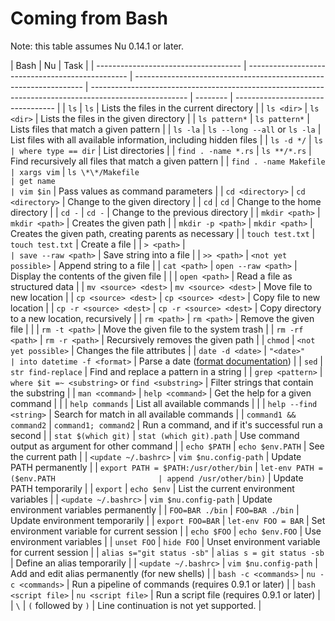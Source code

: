 # Coming from Bash

Note: this table assumes Nu 0.14.1 or later.

| Bash                                 | Nu                                               | Task                                                              |
| ------------------------------------ | ------------------------------------------------ | ----------------------------------------------------------------- | ------------------------------------------------------------------------------------------------------ | -------- | --------------------------------- |
| `ls`                                 | `ls`                                             | Lists the files in the current directory                          |
| `ls <dir>`                           | `ls <dir>`                                       | Lists the files in the given directory                            |
| `ls pattern*`                        | `ls pattern*`                                    | Lists files that match a given pattern                            |
| `ls -la`                             | `ls --long --all` or `ls -la`                    | List files with all available information, including hidden files |
| `ls -d */`                           | `ls                                              | where type == dir`                                                | List directories                                                                                       |
| `find . -name *.rs`                  | `ls **/*.rs`                                     | Find recursively all files that match a given pattern             |
| `find . -name Makefile               | xargs vim`                                       | `ls \*\*/Makefile                                                 | get name                                                                                               | vim $in` | Pass values as command parameters |
| `cd <directory>`                     | `cd <directory>`                                 | Change to the given directory                                     |
| `cd`                                 | `cd`                                             | Change to the home directory                                      |
| `cd -`                               | `cd -`                                           | Change to the previous directory                                  |
| `mkdir <path>`                       | `mkdir <path>`                                   | Creates the given path                                            |
| `mkdir -p <path>`                    | `mkdir <path>`                                   | Creates the given path, creating parents as necessary             |
| `touch test.txt`                     | `touch test.txt`                                 | Create a file                                                     |
| `> <path>`                           | `                                                | save --raw <path>`                                                | Save string into a file                                                                                |
| `>> <path>`                          | `<not yet possible>`                             | Append string to a file                                           |
| `cat <path>`                         | `open --raw <path>`                              | Display the contents of the given file                            |
|                                      | `open <path>`                                    | Read a file as structured data                                    |
| `mv <source> <dest>`                 | `mv <source> <dest>`                             | Move file to new location                                         |
| `cp <source> <dest>`                 | `cp <source> <dest>`                             | Copy file to new location                                         |
| `cp -r <source> <dest>`              | `cp -r <source> <dest>`                          | Copy directory to a new location, recursively                     |
| `rm <path>`                          | `rm <path>`                                      | Remove the given file                                             |
|                                      | `rm -t <path>`                                   | Move the given file to the system trash                           |
| `rm -rf <path>`                      | `rm -r <path>`                                   | Recursively removes the given path                                |
| `chmod`                              | `<not yet possible>`                             | Changes the file attributes                                       |
| `date -d <date>`                     | `"<date>"                                        | into datetime -f <format>`                                        | Parse a date ([format documentation](https://docs.rs/chrono/0.4.15/chrono/format/strftime/index.html)) |
| `sed`                                | `str find-replace`                               | Find and replace a pattern in a string                            |
| `grep <pattern>`                     | `where $it =~ <substring>` or `find <substring>` | Filter strings that contain the substring                         |
| `man <command>`                      | `help <command>`                                 | Get the help for a given command                                  |
|                                      | `help commands`                                  | List all available commands                                       |
|                                      | `help --find <string>`                           | Search for match in all available commands                        |
| `command1 && command2`               | `command1; command2`                             | Run a command, and if it's successful run a second                |
| `stat $(which git)`                  | `stat (which git).path`                          | Use command output as argument for other command                  |
| `echo $PATH`                         | `echo $env.PATH`                                 | See the current path                                              |
| `<update ~/.bashrc>`                 | `vim $nu.config-path`                            | Update PATH permanently                                           |
| `export PATH = $PATH:/usr/other/bin` | `let-env PATH = ($env.PATH                       | append /usr/other/bin)`                                           | Update PATH temporarily                                                                                |
| `export`                             | `echo $env`                                      | List the current environment variables                            |
| `<update ~/.bashrc>`                 | `vim $nu.config-path`                            | Update environment variables permanently                          |
| `FOO=BAR ./bin`                      | `FOO=BAR ./bin`                                  | Update environment temporarily                                    |
| `export FOO=BAR`                     | `let-env FOO = BAR`                              | Set environment variable for current session                      |
| `echo $FOO`                          | `echo $env.FOO`                                  | Use environment variables                                         |
| `unset FOO`                          | `hide FOO`                                       | Unset environment variable for current session                    |
| `alias s="git status -sb"`           | `alias s = git status -sb`                       | Define an alias temporarily                                       |
| `<update ~/.bashrc>`                 | `vim $nu.config-path`                            | Add and edit alias permanently (for new shells)                   |
| `bash -c <commands>`                 | `nu -c <commands>`                               | Run a pipeline of commands (requires 0.9.1 or later)              |
| `bash <script file>`                 | `nu <script file>`                               | Run a script file (requires 0.9.1 or later)                       |
| `\`                                  | `(` followed by `)`                              | Line continuation is not yet supported.                           |
